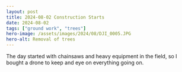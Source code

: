 ```yaml
---
layout: post
title: 2024-08-02 Construction Starts
date: 2024-08-02
tags: ["ground work", "trees"]
hero-image: /assets/images/2024/08/DJI_0005.JPG
hero-alt: Removal of trees
---
```

The day started with chainsaws and heavy equipment in the field, so I bought a drone to keep and eye on everything going on.